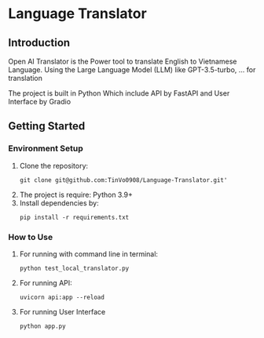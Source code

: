 # Language Translator 
## Introduction 
Open AI Translator is the Power tool to translate English to Vietnamese Language. Using the Large Language Model (LLM) like GPT-3.5-turbo, ... for translation

The project is built in Python Which include API by FastAPI and User Interface by Gradio 

## Getting Started
### Environment Setup
1. Clone the repository: 
   ```commandline
   git clone git@github.com:TinVo0908/Language-Translator.git'
   ```
2. The project is require: Python 3.9+ 
3. Install dependencies by:
    ```
   pip install -r requirements.txt
   ```
### How to Use 
1. For running with command line in terminal: 
    ```commandline
    python test_local_translator.py 
    ```
2. For running API: 
   ```commandline
   uvicorn api:app --reload
   ```
3. For running User Interface
   ```commandline
   python app.py 
   ```
